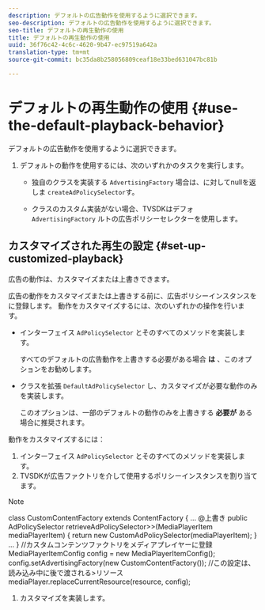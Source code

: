 ```yaml
---
description: デフォルトの広告動作を使用するように選択できます。
seo-description: デフォルトの広告動作を使用するように選択できます。
seo-title: デフォルトの再生動作の使用
title: デフォルトの再生動作の使用
uuid: 36f76c42-4c6c-4620-9b47-ec97519a642a
translation-type: tm+mt
source-git-commit: bc35da8b258056809ceaf18e33bed631047bc81b

---
```



# デフォルトの再生動作の使用 {#use-the-default-playback-behavior}

デフォルトの広告動作を使用するように選択できます。

1. デフォルトの動作を使用するには、次のいずれかのタスクを実行します。

   * 独自のクラスを実装する `AdvertisingFactory` 場合は、に対してnullを返しま `createAdPolicySelector`す。

   * クラスのカスタム実装がない場合、TVSDKはデフォ `AdvertisingFactory` ルトの広告ポリシーセレクターを使用します。

## カスタマイズされた再生の設定 {#set-up-customized-playback}

広告の動作は、カスタマイズまたは上書きできます。

広告の動作をカスタマイズまたは上書きする前に、広告ポリシーインスタンスをに登録します。
動作をカスタマイズするには、次のいずれかの操作を行います。

* インターフェイス `AdPolicySelector` とそのすべてのメソッドを実装します。

   すべてのデフォルトの広告動作を上書きする必要がある場合 **は** 、このオプションをお勧めします。

* クラスを拡張 `DefaultAdPolicySelector` し、カスタマイズが必要な動作のみを実装します。

   このオプションは、一部のデフォルトの動作のみを上書きする **必要が** ある場合に推奨されます。

動作をカスタマイズするには：

1. インターフェイス `AdPolicySelector` とそのすべてのメソッドを実装します。
1. TVSDKが広告ファクトリを介して使用するポリシーインスタンスを割り当てます。

>[!NOTE]
>class CustomContentFactory extends ContentFactory {
>...
>@上書き
>public AdPolicySelector retrieveAdPolicySelector>>(MediaPlayerItem mediaPlayerItem) {
>return new CustomAdPolicySelector(mediaPlayerItem);
>}
>...
>}
>//カスタムコンテンツファクトリをメディアプレイヤーに登録
>MediaPlayerItemConfig config = new MediaPlayerItemConfig();
>config.setAdvertisingFactory(new CustomContentFactory());
>//この設定は、読み込み中に後で渡される>リソース
>mediaPlayer.replaceCurrentResource(resource, config);

1. カスタマイズを実装します。